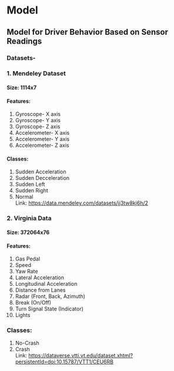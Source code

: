 # Model
## Model for Driver Behavior Based on Sensor Readings
### Datasets-</br>
### 1. Mendeley Dataset </br>
#### Size: 1114x7</br>
#### Features: </br>
  1. Gyroscope- X axis</br>
  2. Gyroscope- Y axis</br>
  3. Gyroscope- Z axis</br>
  4. Accelerometer- X axis</br>
  5. Accelerometer- Y axis</br>
  6. Accelerometer- Z axis</br>
#### Classes:</br>
  1. Sudden Acceleration</br>
  2. Sudden Decceleration</br>
  3. Sudden Left</br>
  4. Sudden Right</br>
  5. Normal</br>
Link: https://data.mendeley.com/datasets/jj3tw8kj6h/2 </br>

### 2. Virginia Data </br>
#### Size: 372064x76 </br>
#### Features: </br>
  1. Gas Pedal</br>
  2. Speed</br>
  3. Yaw Rate</br>
  4. Lateral Acceleration</br>
  5. Longitudinal Acceleration</br>
  6. Distance from Lanes</br>
  7. Radar (Front, Back, Azimuth)</br>
  8. Break (On/Off)</br>
  9. Turn Signal State (Indicator)</br>
  10. Lights</br>
### Classes:</br>
  1. No-Crash</br>
  2. Crash</br>
Link: https://dataverse.vtti.vt.edu/dataset.xhtml?persistentId=doi:10.15787/VTT1/CEU6RB </br>
